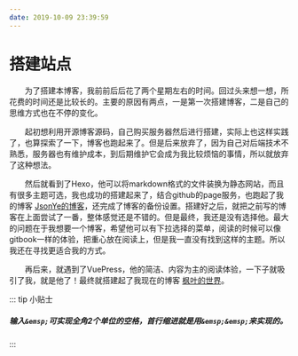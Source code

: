 ```yaml
---
date: 2019-10-09 23:39:59
--- 
```

# 搭建站点

&emsp;&emsp;为了搭建本博客，我前前后后花了两个星期左右的时间。回过头来想一想，所花费的时间还是比较长的。主要的原因有两点，一是第一次搭建博客，二是自己的思维方式也在不停的变化。

&emsp;&emsp;起初想利用开源博客源码，自己购买服务器然后进行搭建，实际上也这样实践了，也算探索了一下，博客也跑起来了。但是后来放弃了，因为自己对后端技术不熟悉，服务器也有维护成本，到后期维护它会成为我比较烦恼的事情，所以就放弃了这种想法。

&emsp;&emsp;然后就看到了Hexo，他可以将markdown格式的文件装换为静态网站，而且有很多主题可选，我也成功的搭建起来了，结合github的page服务，也跑起了我的博客 [JsonYe的博客](https://baydm.github.io/)，还完成了博客的备份设置。搭建好之后，就把之前写的博客在上面尝试了一番，整体感觉还是不错的。但是最终，我还是没有选择他。最大的问题在于我想要一个博客，希望他可以有下拉选择的菜单，阅读的时候可以像gitbook一样的体验，把重心放在阅读上，但是我一直没有找到这样的主题。所以我还在寻找更适合我的方式。

&emsp;&emsp;再后来，就遇到了VuePress，他的简洁、内容为主的阅读体验，一下子就吸引了我，就是他了！最终就搭建起了我现在的博客 [枫叶的世界](http://www.170728.xyz)。

::: tip 小贴士
##### 输入`&emsp;`可实现全角2个单位的空格，首行缩进就是用`&emsp;&emsp;`来实现的。 
:::

